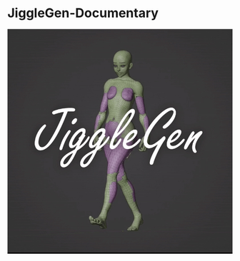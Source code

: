 # JiggleGen-Documentary

<img src="img/jg_animated_thumbnail.jpg" alt="Installationsdialog" width="600">
